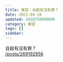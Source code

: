 ```yaml
---
title: 複習：自殺有沒有罪？
date: 2021-04-18
updated: 1618750800000
category: 複習
tags: []
sidebar: 
---
```


<p>自殺有沒有罪？<br/>
<a href="/posts/269192956" target="_blank">/posts/269192956</a></p>
<p> </p>
